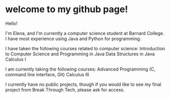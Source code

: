 # welcome to my github page!

Hello!

I'm Elena, and I'm currently a computer science student at Barnard College. I have most experience using Java and Python for programming. 


I have taken the following courses related to computer science:
  Introduction to Computer Science and Programming in Java
  Data Structures in Java
  Calculus I

I am currently taking the following courses:
  Advanced Programming (C, command line interface, Git)
  Calculus III


I currently have no public projects, though if you would like to see my final project from Break Through Tech, please ask for access.
